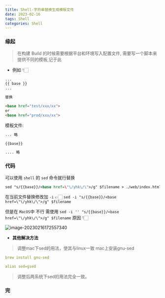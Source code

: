 ```yaml
---
title: Shell-字符串替换生成模板文件
date: 2023-02-16
tags: Shell
categories: Shell
---
```



### 缘起
> 在构建 Build 的时候需要根据平台和环境写入配置文件, 需要写一个脚本来提供不同的模板,记于此

- 例如 👇🏻

```html
...
{{ base }}
...

替换

<base href="test/xxx/xx">
or
<base href="prod/xxx/xx">
```



模板文件: 



```html
... 略

{{base}}

.... 略
```





### 代码

可以使用 `shell` 的 `sed` 命令就行替换

```xml
sed "s/{{base}}/<base href=\"\/yhk\/\">/g" $filename > ./web/index.html
```



在当前文件替换修改加 `-i`   👉🏻   `sed -i "s/{{base}}/<base href=\"\/yhk\/\">/g" $filename`

但是在 `MacOS`中 不行 需使用 `sed -i '' "s/{{base}}/<base href=\"\/yhk\/\">/g" $filename`  原因 👇🏻

![image-20230216172557340](https://s2.loli.net/2023/02/16/qEaeTCgVoxR3Q52.png)



- **其他解决方法**

> 调整mac下sed的用法，使其与linux一致
> mac上安装gnu-sed

```yaml
brew install gnu-sed

alias sed=gsed
```

>  调整后两系统下sed的用法完全一致。

### 完
